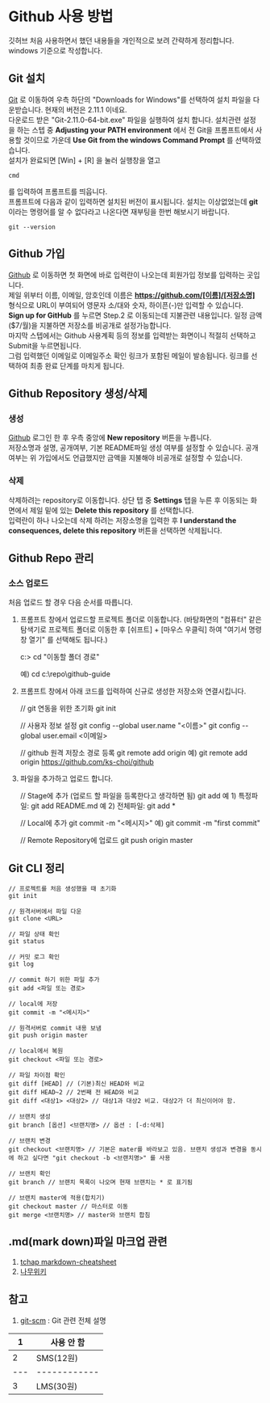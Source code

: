 # Github 사용 방법

깃허브 처음 사용하면서 했던 내용들을 개인적으로 보려 간략하게 정리합니다.  
windows 기준으로 작성합니다.

## Git 설치

[Git](https://git-scm.com/) 로 이동하여 우측 하단의 "Downloads for Windows"를 선택하여 설치 파일을 다운받습니다. 현재의 버전은 2.11.1 이네요.  
다운로드 받은 "Git-2.11.0-64-bit.exe" 파일을 실행하여 설치 합니다. 설치관련 설정을 하는 스텝 중 **Adjusting your PATH environment** 에서 전 Git을 프롬프트에서 사용할 것이므로 가운데 **Use Git from the windows Command Prompt** 를 선택하였습니다.  
설치가 완료되면 [Win] + [R] 을 눌러 실행창을 열고

    cmd

를 입력하여 프롬프트를 띄웁니다.  
프롬프트에 다음과 같이 입력하면 설치된 버전이 표시됩니다. 설치는 이상없었는데 **git** 이라는 명령어를 알 수 없다라고 나온다면 재부팅을 한번 해보시기 바랍니다.

    git --version

## Github 가입

[Github](https://github.com/) 로 이동하면 첫 화면에 바로 입력란이 나오는데 회원가입 정보를 입력하는 곳입니다.  
제일 위부터 이름, 이메일, 암호인데 이름은 **https://github.com/[이름]/[저장소명]** 형식으로 URL이 부여되어 영문자 소/대와 숫자, 하이픈(-)만 입력할 수 있습니다.  
**Sign up for GitHub** 를 누르면 Step.2 로 이동되는데 지불관련 내용입니다. 일정 금액($7/월)을 지불하면 저장소를 비공개로 설정가능합니다.  
마지막 스텝에서는 Github 사용계획 등의 정보를 입력받는 화면이니 적절히 선택하고 Submit을 누르면됩니다.  
그럼 입력했던 이메일로 이메일주소 확인 링크가 포함된 메일이 발송됩니다. 링크를 선택하여 최종 완료 단계를 마치게 됩니다.

## Github Repository 생성/삭제

### 생성

[Github](https://github.com/) 로그인 한 후 우측 중앙에 **New repository** 버튼을 누릅니다.  
저장소명과 설명, 공개여부, 기본 README파일 생성 여부를 설정할 수 있습니다. 공개여부는 위 가입에서도 언급했지만 금액을 지불해야 비공개로 설정할 수 있습니다.

### 삭제

삭제하려는 repository로 이동합니다. 상단 탭 중 **Settings** 탭을 누른 후 이동되는 화면에서 제일 밑에 있는 **Delete this repository** 를 선택합니다.  
입력란이 하나 나오는데 삭제 하려는 저장소명을 입력한 후 **I understand the consequences, delete this repository** 버튼을 선택하면 삭제됩니다.

## Github Repo 관리

### 소스 업로드

처음 업로드 할 경우 다음 순서를 따릅니다.

 1. 프롬프트 창에서 업로드할 프로젝트 폴더로 이동합니다. (바탕화면의 "컴퓨터" 같은 탐색기로 프로젝트 폴더로 이동한 후 [쉬프트] + [마우스 우클릭] 하여 "여기서 명령 창 열기" 를 선택해도 됩니다.)

    c:\> cd "이동할 폴더 경로"

    예)
    cd c:\repo\github-guide

 2. 프롬프트 창에서 아래 코드를 입력하여 신규로 생성한 저장소와 연결시킵니다.

    // git 연동을 위한 초기화
    git init

    // 사용자 정보 설정
    git config --global user.name "<이름>"
    git config --global user.email <이메일>

    // github 원격 저장소 경로 등록
    git remote add origin <URL>
    예)
    git remote add origin https://github.com/ks-choi/github

 3. 파일을 추가하고 업로드 합니다.

    // Stage에 추가 (업로드 할 파일을 등록한다고 생각하면 됨)
    git add <filename>
    예 1) 특정파일: git add README.md
    예 2) 전체파일: git add *

    // Local에 추가
    git commit -m "<메시지>"
    예) git commit -m "first commit"

    // Remote Repository에 업로드
    git push origin master

## Git CLI 정리

    // 프로젝트를 처음 생성했을 때 초기화
    git init

    // 원격서버에서 파일 다운
    git clone <URL>

    // 파일 상태 확인
    git status

    // 커밋 로그 확인
    git log

    // commit 하기 위한 파일 추가
    git add <파일 또는 경로>

    // local에 저장
    git commit -m "<메시지>"

    // 원격서버로 commit 내용 보냄
    git push origin master

    // local에서 복원
    git checkout <파일 또는 경로>

    // 파일 차이점 확인
    git diff [HEAD] // (기본)최신 HEAD와 비교
    git diff HEAD~2 // 2번째 전 HEAD와 비교
    git diff <대상1> <대상2> // 대상1과 대상2 비교. 대상2가 더 최신이어야 함.

    // 브랜치 생성
    git branch [옵션] <브랜치명> // 옵션 : [-d:삭제]

    // 브랜치 변경
    git checkout <브랜치명> // 기본은 mater를 바라보고 있음. 브랜치 생성과 변경을 동시에 하고 싶다면 "git checkout -b <브랜치명>" 를 사용

    // 브랜치 확인
    git branch // 브랜치 목록이 나오며 현재 브랜치는 * 로 표기됨

    // 브랜치 master에 적용(합치기)
    git checkout master // 마스터로 이동
    git merge <브랜치명> // master와 브랜치 합침

## .md(mark down)파일 마크업 관련

 1. [tchap markdown-cheatsheet](https://github.com/tchapi/markdown-cheatsheet/blob/master/README.md)
 2. [나무위키](https://namu.wiki/w/%EB%A7%88%ED%81%AC%EB%8B%A4%EC%9A%B4)

## 참고

 1. [git-scm](https://git-scm.com/book/ko/v2) : Git 관련 전체 설명



| 1 | 사용 안 함
|---|------------
| 2 | SMS(12원)
|---|------------
| 3 | LMS(30원)
